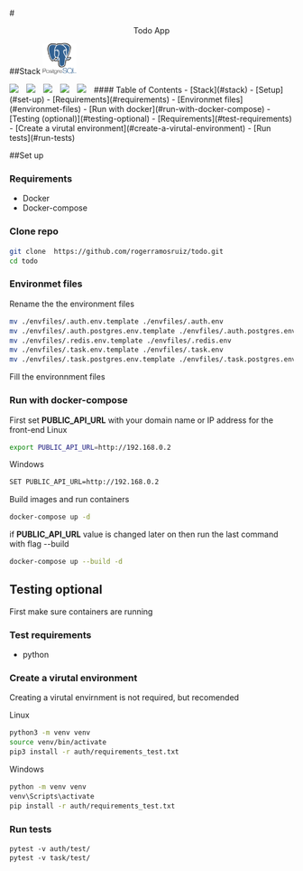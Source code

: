 <style>
img {
    margin-right: 10px;
}
</style>

#<center>Todo App</center>

##Stack
<img src="https://raw.githubusercontent.com/docker-library/docs/01c12653951b2fe592c1f93a13b4e289ada0e3a1/postgres/logo.png" width="60">

<img src="https://redis.com/wp-content/themes/wpx/assets/images/logo-redis.svg" height="50"> 

<img src="https://upload.wikimedia.org/wikipedia/commons/3/3c/Flask_logo.svg" height="60"> 


<img src="https://www.docker.com/wp-content/uploads/2022/03/vertical-logo-monochromatic.png" height="60">

<img src="https://upload.wikimedia.org/wikipedia/commons/1/1b/Svelte_Logo.svg" height="60">

<img src="https://upload.wikimedia.org/wikipedia/commons/d/d5/Tailwind_CSS_Logo.svg" height="60">
#### Table of Contents
- [Stack](#stack)
- [Setup](#set-up)
    - [Requirements](#requirements)
    - [Environmet files](#environmet-files)
    - [Run with docker](#run-with-docker-compose)
- [Testing (optional)](#testing-optional)
    - [Requirements](#test-requirements)
    - [Create a virutal environment](#create-a-virutal-environment)
    - [Run tests](#run-tests)


##Set up

### Requirements
- Docker
- Docker-compose

### Clone repo
```bash
git clone  https://github.com/rogerramosruiz/todo.git
cd todo
```
### Environmet files
Rename the the environment files
```bash
mv ./envfiles/.auth.env.template ./envfiles/.auth.env
mv ./envfiles/.auth.postgres.env.template ./envfiles/.auth.postgres.env
mv ./envfiles/.redis.env.template ./envfiles/.redis.env
mv ./envfiles/.task.env.template ./envfiles/.task.env
mv ./envfiles/.task.postgres.env.template ./envfiles/.task.postgres.env
```
Fill the environnment files

### Run with docker-compose

First set **PUBLIC_API_URL** with your domain name or IP address for the front-end
Linux

```bash
export PUBLIC_API_URL=http://192.168.0.2
```
Windows

```bash
SET PUBLIC_API_URL=http://192.168.0.2
```

Build images and run containers
```bash
docker-compose up -d
```

if **PUBLIC_API_URL** value is changed later on then run the last command with flag --build

```bash
docker-compose up --build -d
```

## Testing optional
First make sure containers are running

### Test requirements
- python


### Create a virutal environment
Creating a virutal envirnment is not required, but recomended

Linux
```bash
python3 -m venv venv
source venv/bin/activate
pip3 install -r auth/requirements_test.txt
```
Windows
```bash
python -m venv venv
venv\Scripts\activate
pip install -r auth/requirements_test.txt
```

### Run tests 
```
pytest -v auth/test/
pytest -v task/test/
```